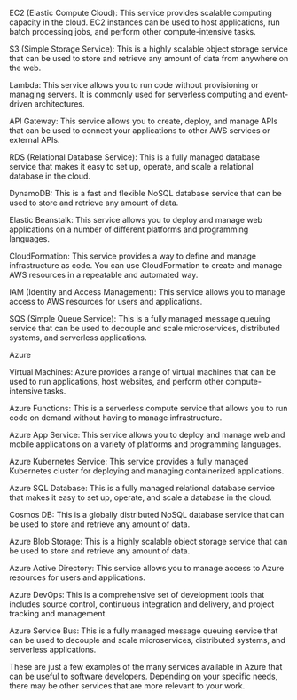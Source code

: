 EC2 (Elastic Compute Cloud): This service provides scalable computing capacity in the cloud. EC2 instances can be used to host applications, run batch processing jobs, and perform other compute-intensive tasks.

S3 (Simple Storage Service): This is a highly scalable object storage service that can be used to store and retrieve any amount of data from anywhere on the web.

Lambda: This service allows you to run code without provisioning or managing servers. It is commonly used for serverless computing and event-driven architectures.

API Gateway: This service allows you to create, deploy, and manage APIs that can be used to connect your applications to other AWS services or external APIs.

RDS (Relational Database Service): This is a fully managed database service that makes it easy to set up, operate, and scale a relational database in the cloud.

DynamoDB: This is a fast and flexible NoSQL database service that can be used to store and retrieve any amount of data.

Elastic Beanstalk: This service allows you to deploy and manage web applications on a number of different platforms and programming languages.

CloudFormation: This service provides a way to define and manage infrastructure as code. You can use CloudFormation to create and manage AWS resources in a repeatable and automated way.

IAM (Identity and Access Management): This service allows you to manage access to AWS resources for users and applications.

SQS (Simple Queue Service): This is a fully managed message queuing service that can be used to decouple and scale microservices, distributed systems, and serverless applications.



Azure


Virtual Machines: Azure provides a range of virtual machines that can be used to run applications, host websites, and perform other compute-intensive tasks.

Azure Functions: This is a serverless compute service that allows you to run code on demand without having to manage infrastructure.

Azure App Service: This service allows you to deploy and manage web and mobile applications on a variety of platforms and programming languages.

Azure Kubernetes Service: This service provides a fully managed Kubernetes cluster for deploying and managing containerized applications.

Azure SQL Database: This is a fully managed relational database service that makes it easy to set up, operate, and scale a database in the cloud.

Cosmos DB: This is a globally distributed NoSQL database service that can be used to store and retrieve any amount of data.

Azure Blob Storage: This is a highly scalable object storage service that can be used to store and retrieve any amount of data.

Azure Active Directory: This service allows you to manage access to Azure resources for users and applications.

Azure DevOps: This is a comprehensive set of development tools that includes source control, continuous integration and delivery, and project tracking and management.

Azure Service Bus: This is a fully managed message queuing service that can be used to decouple and scale microservices, distributed systems, and serverless applications.

These are just a few examples of the many services available in Azure that can be useful to software developers. Depending on your specific needs, there may be other services that are more relevant to your work.
